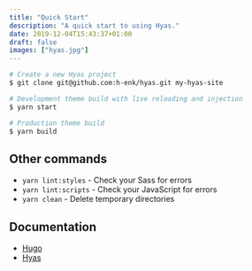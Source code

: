 ```yaml
---
title: "Quick Start"
description: "A quick start to using Hyas."
date: 2019-12-04T15:43:37+01:00
draft: false
images: ["hyas.jpg"]
---
```


```bash
# Create a new Hyas project
$ git clone git@github.com:h-enk/hyas.git my-hyas-site

# Development theme build with live reloading and injection
$ yarn start

# Production theme build
$ yarn build
```

## Other commands

- `yarn lint:styles` - Check your Sass for errors
- `yarn lint:scripts` -  Check your JavaScript for errors
- `yarn clean` -  Delete temporary directories


## Documentation

- [Hugo](https://gohugo.io/documentation/)
- [Hyas](https://gethyas.com/)
